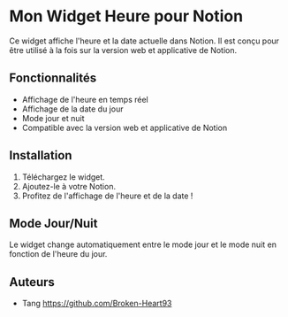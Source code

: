 # Mon Widget Heure pour Notion

Ce widget affiche l'heure et la date actuelle dans Notion. Il est conçu pour être utilisé à la fois sur la version web et applicative de Notion.

## Fonctionnalités
- Affichage de l'heure en temps réel
- Affichage de la date du jour
- Mode jour et nuit
- Compatible avec la version web et applicative de Notion

## Installation
1. Téléchargez le widget.
2. Ajoutez-le à votre Notion.
3. Profitez de l'affichage de l'heure et de la date !

## Mode Jour/Nuit
Le widget change automatiquement entre le mode jour et le mode nuit en fonction de l'heure du jour.

## Auteurs
- Tang https://github.com/Broken-Heart93
